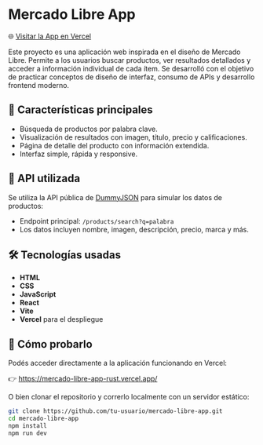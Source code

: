 # Mercado Libre App

🌐 [Visitar la App en Vercel](https://mercado-libre-app-rust.vercel.app/)

Este proyecto es una aplicación web inspirada en el diseño de Mercado Libre. Permite a los usuarios buscar productos, ver resultados detallados y acceder a información individual de cada ítem. Se desarrolló con el objetivo de practicar conceptos de diseño de interfaz, consumo de APIs y desarrollo frontend moderno.

## 🧩 Características principales

- Búsqueda de productos por palabra clave.
- Visualización de resultados con imagen, título, precio y calificaciones.
- Página de detalle del producto con información extendida.
- Interfaz simple, rápida y responsive.

## 🔌 API utilizada

Se utiliza la API pública de [DummyJSON](https://dummyjson.com/docs/products) para simular los datos de productos:
- Endpoint principal: `/products/search?q=palabra`
- Los datos incluyen nombre, imagen, descripción, precio, marca y más.

## 🛠️ Tecnologías usadas

- **HTML**
- **CSS**
- **JavaScript**
- **React**
- **Vite**
- **Vercel** para el despliegue

## 🚀 Cómo probarlo

Podés acceder directamente a la aplicación funcionando en Vercel:

👉 https://mercado-libre-app-rust.vercel.app/

O bien clonar el repositorio y correrlo localmente con un servidor estático:

```bash
git clone https://github.com/tu-usuario/mercado-libre-app.git
cd mercado-libre-app
npm install
npm run dev
